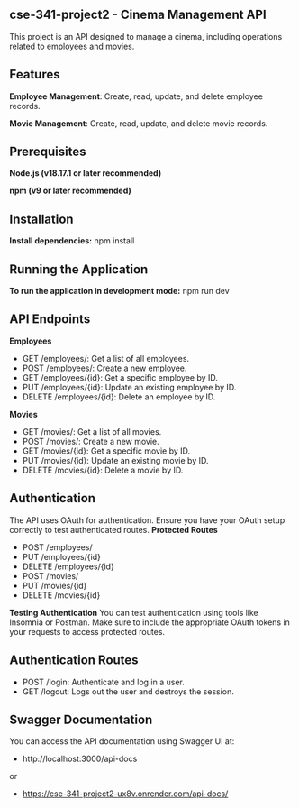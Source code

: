 ## cse-341-project2 - Cinema Management API
This project is an API designed to manage a cinema, including operations related to employees and movies.

## Features
**Employee Management**: Create, read, update, and delete employee records.

**Movie Management**: Create, read, update, and delete movie records.

## Prerequisites
**Node.js (v18.17.1 or later recommended)** 

**npm (v9 or later recommended)** 

## Installation
**Install dependencies:** npm install

## Running the Application
**To run the application in development mode:** npm run dev

## API Endpoints
**Employees**
* GET /employees/: Get a list of all employees. 
* POST /employees/: Create a new employee.
* GET /employees/{id}: Get a specific employee by ID.
* PUT /employees/{id}: Update an existing employee by ID.
* DELETE /employees/{id}: Delete an employee by ID.

**Movies**
* GET /movies/: Get a list of all movies.
* POST /movies/: Create a new movie.
* GET /movies/{id}: Get a specific movie by ID.
* PUT /movies/{id}: Update an existing movie by ID.
* DELETE /movies/{id}: Delete a movie by ID.

## Authentication
The API uses OAuth for authentication. Ensure you have your OAuth setup correctly to test authenticated routes.
**Protected Routes**
* POST /employees/
* PUT /employees/{id}
* DELETE /employees/{id}
* POST /movies/
* PUT /movies/{id}
* DELETE /movies/{id}

**Testing Authentication**
You can test authentication using tools like Insomnia or Postman. Make sure to include the appropriate OAuth tokens in your requests to access protected routes.

## Authentication Routes
* POST /login: Authenticate and log in a user.
* GET /logout: Logs out the user and destroys the session.

## Swagger Documentation
You can access the API documentation using Swagger UI at:
* http://localhost:3000/api-docs

or

* https://cse-341-project2-ux8v.onrender.com/api-docs/
